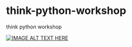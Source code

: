 # think-python-workshop
think python workshop



[![IMAGE ALT TEXT HERE](https://img.youtube.com/vi/n9wjhqqU77c/0.jpg)](https://www.youtube.com/watch?v=n9wjhqqU77c)

